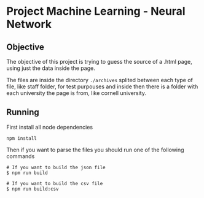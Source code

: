 # Project Machine Learning - Neural Network

## Objective

The objective of this project is trying to guess the source of a .html page, using just the data inside the page. 

The files are inside the directory `./archives` splited between each type of file, like staff folder, for test purpouses and inside then there is a folder with each university the page is from, like cornell university.

## Running

First install all node dependencies
```
npm install
```

Then if you want to parse the files you should run one of the following commands

```
# If you want to build the json file
$ npm run build

# If you want to build the csv file
$ npm run build:csv

```
